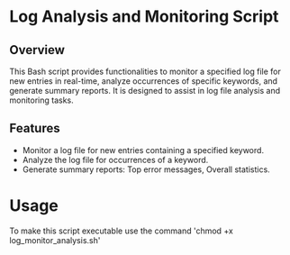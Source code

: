 # Log Analysis and Monitoring Script
## Overview
This Bash script provides functionalities to monitor a specified log file for new entries in real-time, analyze occurrences of specific keywords, and generate summary reports. It is designed to assist in log file analysis and monitoring tasks.
## Features
- Monitor a log file for new entries containing a specified keyword.
- Analyze the log file for occurrences of a keyword.
- Generate summary reports:
   Top error messages,
   Overall statistics.
# Usage
To make this script executable use the command 'chmod +x log_monitor_analysis.sh'
